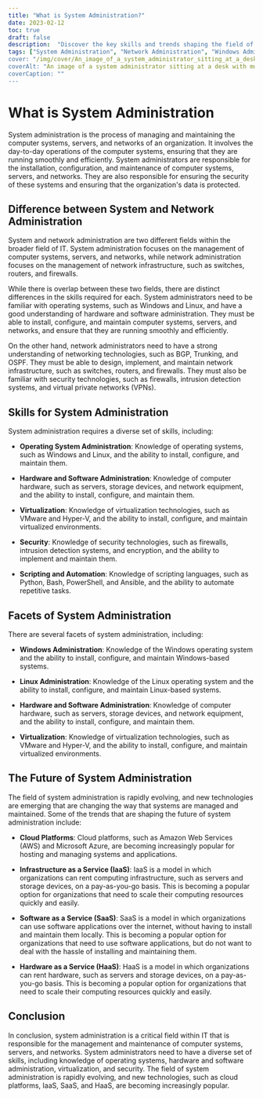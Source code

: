 ```yaml
---
title: "What is System Administration?"
date: 2023-02-12
toc: true
draft: false
description:  "Discover the key skills and trends shaping the field of system administration, including the differences between system and network administration, the facets of Windows, Linux, hardware and software, and virtualization administration, and the rise of cloud platforms and services."
tags: ["System Administration", "Network Administration", "Windows Administration", "Linux Administration", "Hardware Administration", Software Administration", "Virtualization", "Cloud Platforms", "IaaS", "SaaS", "HaaS"]
cover: "/img/cover/An_image_of_a_system_administrator_sitting_at_a_desk.png"
coverAlt: "An image of a system administrator sitting at a desk with multiple computer screens displaying system status, network activity, and security alerts."
coverCaption: ""
---
```

# What is System Administration

System administration is the process of managing and maintaining the computer systems, servers, and networks of an organization. It involves the day-to-day operations of the computer systems, ensuring that they are running smoothly and efficiently. System administrators are responsible for the installation, configuration, and maintenance of computer systems, servers, and networks. They are also responsible for ensuring the security of these systems and ensuring that the organization's data is protected.

## Difference between System and Network Administration

System and network administration are two different fields within the broader field of IT. System administration focuses on the management of computer systems, servers, and networks, while network administration focuses on the management of network infrastructure, such as switches, routers, and firewalls.

While there is overlap between these two fields, there are distinct differences in the skills required for each. System administrators need to be familiar with operating systems, such as Windows and Linux, and have a good understanding of hardware and software administration. They must be able to install, configure, and maintain computer systems, servers, and networks, and ensure that they are running smoothly and efficiently.

On the other hand, network administrators need to have a strong understanding of networking technologies, such as BGP, Trunking, and OSPF. They must be able to design, implement, and maintain network infrastructure, such as switches, routers, and firewalls. They must also be familiar with security technologies, such as firewalls, intrusion detection systems, and virtual private networks (VPNs).

## Skills for System Administration

System administration requires a diverse set of skills, including:

- **Operating System Administration**: Knowledge of operating systems, such as Windows and Linux, and the ability to install, configure, and maintain them.

- **Hardware and Software Administration**: Knowledge of computer hardware, such as servers, storage devices, and network equipment, and the ability to install, configure, and maintain them.

- **Virtualization**: Knowledge of virtualization technologies, such as VMware and Hyper-V, and the ability to install, configure, and maintain virtualized environments.

- **Security**: Knowledge of security technologies, such as firewalls, intrusion detection systems, and encryption, and the ability to implement and maintain them.

- **Scripting and Automation**: Knowledge of scripting languages, such as Python, Bash, PowerShell, and Ansible, and the ability to automate repetitive tasks.

## Facets of System Administration

There are several facets of system administration, including:

- **Windows Administration**: Knowledge of the Windows operating system and the ability to install, configure, and maintain Windows-based systems.

- **Linux Administration**: Knowledge of the Linux operating system and the ability to install, configure, and maintain Linux-based systems.

- **Hardware and Software Administration**: Knowledge of computer hardware, such as servers, storage devices, and network equipment, and the ability to install, configure, and maintain them.

- **Virtualization**: Knowledge of virtualization technologies, such as VMware and Hyper-V, and the ability to install, configure, and maintain virtualized environments.

## The Future of System Administration

The field of system administration is rapidly evolving, and new technologies are emerging that are changing the way that systems are managed and maintained. Some of the trends that are shaping the future of system administration include:

- **Cloud Platforms**: Cloud platforms, such as Amazon Web Services (AWS) and Microsoft Azure, are becoming increasingly popular for hosting and managing systems and applications.

- **Infrastructure as a Service (IaaS)**: IaaS is a model in which organizations can rent computing infrastructure, such as servers and storage devices, on a pay-as-you-go basis. This is becoming a popular option for organizations that need to scale their computing resources quickly and easily.

- **Software as a Service (SaaS)**: SaaS is a model in which organizations can use software applications over the internet, without having to install and maintain them locally. This is becoming a popular option for organizations that need to use software applications, but do not want to deal with the hassle of installing and maintaining them.

- **Hardware as a Service (HaaS)**: HaaS is a model in which organizations can rent hardware, such as servers and storage devices, on a pay-as-you-go basis. This is becoming a popular option for organizations that need to scale their computing resources quickly and easily.

## Conclusion

In conclusion, system administration is a critical field within IT that is responsible for the management and maintenance of computer systems, servers, and networks. System administrators need to have a diverse set of skills, including knowledge of operating systems, hardware and software administration, virtualization, and security. The field of system administration is rapidly evolving, and new technologies, such as cloud platforms, IaaS, SaaS, and HaaS, are becoming increasingly popular.

